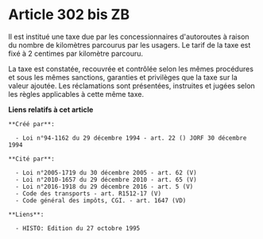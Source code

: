 # Article 302 bis ZB

Il est institué une taxe due par les concessionnaires d'autoroutes à raison du nombre de kilomètres parcourus par les
usagers.    Le tarif de la taxe est fixé à 2 centimes par kilomètre parcouru.

La taxe est constatée, recouvrée et contrôlée selon les mêmes procédures et sous les mêmes sanctions, garanties et privilèges
que la taxe sur la valeur ajoutée. Les réclamations sont présentées, instruites et jugées selon les règles applicables à
cette même taxe.

**Liens relatifs à cet article**

	**Créé par**:

	  - Loi n°94-1162 du 29 décembre 1994 - art. 22 () JORF 30 décembre 1994

	**Cité par**:

	  - Loi n°2005-1719 du 30 décembre 2005 - art. 62 (V)
	  - Loi n°2010-1657 du 29 décembre 2010 - art. 65 (V)
	  - Loi n°2016-1918 du 29 décembre 2016 - art. 5 (V)
	  - Code des transports - art. R1512-17 (V)
	  - Code général des impôts, CGI. - art. 1647 (VD)

	**Liens**:

	  - HISTO: Edition du 27 octobre 1995
